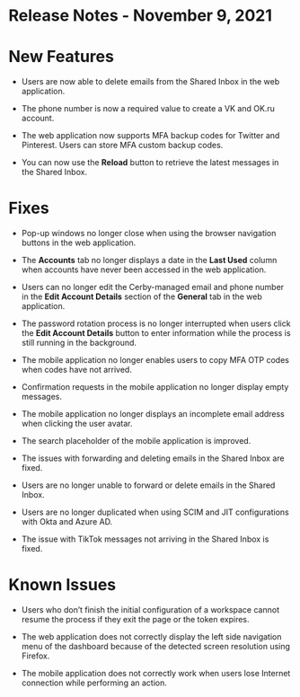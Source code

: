 # Release Notes - November 9, 2021

# New Features

  * Users are now able to delete emails from the Shared Inbox in the web application.

  * The phone number is now a required value to create a VK and OK.ru account.

  * The web application now supports MFA backup codes for Twitter and Pinterest. Users can store MFA custom backup codes.

  * You can now use the **Reload** button to retrieve the latest messages in the Shared Inbox.

# Fixes

  * Pop-up windows no longer close when using the browser navigation buttons in the web application.

  * The **Accounts** tab no longer displays a date in the **Last Used** column when accounts have never been accessed in the web application.

  * Users can no longer edit the Cerby-managed email and phone number in the **Edit Account Details** section of the **General** tab in the web application.

  * The password rotation process is no longer interrupted when users click the **Edit Account Details** button to enter information while the process is still running in the background.

  * The mobile application no longer enables users to copy MFA OTP codes when codes have not arrived. 

  * Confirmation requests in the mobile application no longer display empty messages.

  * The mobile application no longer displays an incomplete email address when clicking the user avatar. 

  * The search placeholder of the mobile application is improved.

  * The issues with forwarding and deleting emails in the Shared Inbox are fixed.

  * Users are no longer unable to forward or delete emails in the Shared Inbox.

  * Users are no longer duplicated when using SCIM and JIT configurations with Okta and Azure AD.

  * The issue with TikTok messages not arriving in the Shared Inbox is fixed.

# Known Issues

  * Users who don’t finish the initial configuration of a workspace cannot resume the process if they exit the page or the token expires.

  * The web application does not correctly display the left side navigation menu of the dashboard because of the detected screen resolution using Firefox.

  * The mobile application does not correctly work when users lose Internet connection while performing an action.

